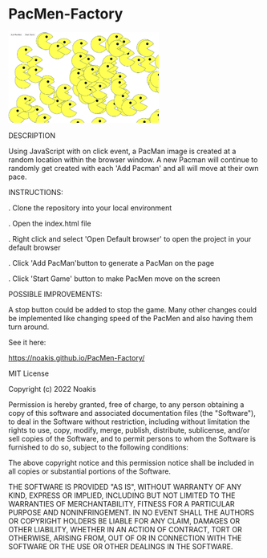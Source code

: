 # PacMen-Factory

<img src= "PacMen Factory.png" width='300'/>

DESCRIPTION

Using JavaScript with on click event, a PacMan image is created at a random location within the browser window.  A new Pacman will continue to randomly get created with each 'Add Pacman' and all will move at their own pace.

INSTRUCTIONS:

. Clone the repository into your local environment

. Open the index.html file

. Right click and select 'Open Default browser' to open the project in your default browser

. Click 'Add PacMan'button to generate a PacMan on the page

. Click 'Start Game' button to make PacMen move on the screen

POSSIBLE IMPROVEMENTS:

A stop button could be added to stop the game. Many other changes could be implemented like changing speed of the PacMen and also having them turn around. 

See it here:

https://noakis.github.io/PacMen-Factory/


MIT License

Copyright (c) 2022 Noakis

Permission is hereby granted, free of charge, to any person obtaining a copy
of this software and associated documentation files (the "Software"), to deal
in the Software without restriction, including without limitation the rights
to use, copy, modify, merge, publish, distribute, sublicense, and/or sell
copies of the Software, and to permit persons to whom the Software is
furnished to do so, subject to the following conditions:

The above copyright notice and this permission notice shall be included in all
copies or substantial portions of the Software.

THE SOFTWARE IS PROVIDED "AS IS", WITHOUT WARRANTY OF ANY KIND, EXPRESS OR
IMPLIED, INCLUDING BUT NOT LIMITED TO THE WARRANTIES OF MERCHANTABILITY,
FITNESS FOR A PARTICULAR PURPOSE AND NONINFRINGEMENT. IN NO EVENT SHALL THE
AUTHORS OR COPYRIGHT HOLDERS BE LIABLE FOR ANY CLAIM, DAMAGES OR OTHER
LIABILITY, WHETHER IN AN ACTION OF CONTRACT, TORT OR OTHERWISE, ARISING FROM,
OUT OF OR IN CONNECTION WITH THE SOFTWARE OR THE USE OR OTHER DEALINGS IN THE
SOFTWARE.

